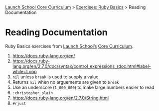 [Launch School Core Curriculum](/README.md) >
[Exercises: Ruby Basics](/exercises/ruby_basics/ruby_basics_contents.md) >
Reading Documentation

# Reading Documentation

Ruby Basics exercises from [Launch School’s](https://launchschool.com) [Core Curriculum](https://launchschool.com/courses).

1. https://docs.ruby-lang.org/en/
2. https://docs.ruby-lang.org/en/2.7.0/doc/syntax/control_expressions_rdoc.html#label-while+Loop
3. `nil` unless `break` is used to supply a value
4. Returns `nil` when no arguements are given to `break`
5. Use an underscore (`1_000_000`) to make large numbers easier to read
6. `:christopher_plain`
7. https://docs.ruby-lang.org/en/2.7.0/String.html
8. `#rjust`
